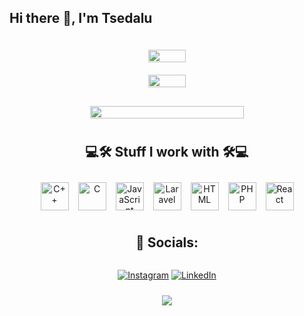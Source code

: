 ## Hi there 👋, I'm Tsedalu

<div style="display: flex; flex-direction: column; align-items: center; text-align: center;">
    <div style="display: flex; justify-content: center; flex-wrap: wrap; margin: 10px 0;">
        <img src="https://github-readme-stats.vercel.app/api?username=TsedexAshu08&show_icons=true&theme=github_dark&&rank_icon=github" style="max-width: 300px; width: 100%; height: auto; margin: 10px;">
        <img src="https://github-readme-stats.vercel.app/api/top-langs/?username=TsedexAshu08&langs_count=10&layout=compact&&theme=github_dark" style="max-width: 300px; width: 100%; height: auto; margin: 10px;">
    </div>
    <img src="https://streak-stats.demolab.com?user=Tsedexashu08&theme=highcontrast&border_radius=5" style="width: 70%; height: auto; margin: 10px;">
    
 <h2>💻🛠️ Stuff I work with 🛠️💻</h2>
    <div style="display: flex; justify-content: center; flex-wrap: wrap; gap: 15px; margin: 10px 0;">
        <img src="https://cdn.worldvectorlogo.com/logos/c--4.svg" alt="C++" style="height: 45px; width: 45px;">
        <img src="https://cdn.worldvectorlogo.com/logos/c.svg" alt="C" style="height: 45px; width: 45px;">
        <img src="https://cdn.worldvectorlogo.com/logos/javascript-1.svg" alt="JavaScript" style="height: 45px; width: 45px;">
        <img src="https://cdn.worldvectorlogo.com/logos/laravel-2.svg" alt="Laravel" style="height: 45px; width: 45px;">
        <img src="https://cdn.worldvectorlogo.com/logos/html-1.svg" alt="HTML" style="height: 45px; width: 45px;">
        <img src="https://upload.wikimedia.org/wikipedia/commons/thumb/2/27/PHP-logo.svg/1067px-PHP-logo.svg.png?20180502235434" alt="PHP" style="height: 45px; width: 45px;">
        <img src="https://cdn.worldvectorlogo.com/logos/react-2.svg" alt="React" style="height: 45px; width: 45px;">
    </div>
    
 ## 📱 Socials:
 [![Instagram](https://img.shields.io/badge/Instagram-%23E4405F.svg?logo=Instagram&logoColor=white)](https://instagram.com/TsedaluAshenafi) 
 [![LinkedIn](https://img.shields.io/badge/LinkedIn-%230077B5.svg?logo=linkedin&logoColor=white)](https://linkedin.com/in/tsedalu-ashenafi-6a9a71201)
    
<img src="https://visitcount.itsvg.in/api?id=TsedexAshu08&icon=5&color=0" style="margin-top: 10px;">
</div>

